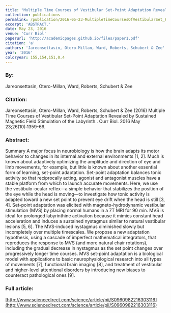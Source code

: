 ```yaml
---
title: "Multiple Time Courses of Vestibular Set-Point Adaptation Revealed by Sustained Magnetic Field Stimulation of the Labyrinth."
collection: publications
permalink: /publication/2016-05-23-MultipleTimeCoursesOfVestibularSet_PointAdaptationRevealedBySus
excerpt: 'ABSTRACT.'
date: May 23, 2016
venue: 'Curr Biol'
paperurl: 'http://academicpages.github.io/files/paper1.pdf'
citation: 'a'
authors: 'Jareonsettasin, Otero-Millan, Ward, Roberts, Schubert & Zee'
year: '2016'
coloryear: 155,154,151,0.4
---
```


### By: 
Jareonsettasin, Otero-Millan, Ward, Roberts, Schubert & Zee

### Citation: 
Jareonsettasin, Otero-Millan, Ward, Roberts, Schubert & Zee (2016) Multiple Time Courses of Vestibular Set-Point Adaptation Revealed by Sustained Magnetic Field Stimulation of the Labyrinth.. Curr Biol. 2016 May 23;26(10):1359-66. 

### Abstract: 
Summary
A major focus in neurobiology is how the brain adapts its motor behavior to changes in its internal and external environments [1, 2]. Much is known about adaptively optimizing the amplitude and direction of eye and limb movements, for example, but little is known about another essential form of learning, set-point adaptation. Set-point adaptation balances tonic activity so that reciprocally acting, agonist and antagonist muscles have a stable platform from which to launch accurate movements. Here, we use the vestibulo-ocular reflex—a simple behavior that stabilizes the position of the eye while the head is moving—to investigate how tonic activity is adapted toward a new set point to prevent eye drift when the head is still [3, 4]. Set-point adaptation was elicited with magneto-hydrodynamic vestibular stimulation (MVS) by placing normal humans in a 7T MRI for 90 min. MVS is ideal for prolonged labyrinthine activation because it mimics constant head acceleration and induces a sustained nystagmus similar to natural vestibular lesions [5, 6]. The MVS-induced nystagmus diminished slowly but incompletely over multiple timescales. We propose a new adaptation hypothesis, using a cascade of imperfect mathematical integrators, that reproduces the response to MVS (and more natural chair rotations), including the gradual decrease in nystagmus as the set point changes over progressively longer time courses. MVS set-point adaptation is a biological model with applications to basic neurophysiological research into all types of movements [7], functional brain imaging [8], and treatment of vestibular and higher-level attentional disorders by introducing new biases to counteract pathological ones [9].

### Full article: 
[http://www.sciencedirect.com/science/article/pii/S0960982216303116](http://www.sciencedirect.com/science/article/pii/S0960982216303116)
